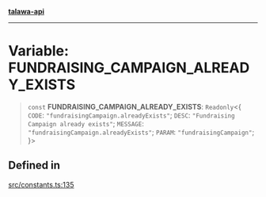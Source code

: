 [**talawa-api**](../../README.md)

***

# Variable: FUNDRAISING\_CAMPAIGN\_ALREADY\_EXISTS

> `const` **FUNDRAISING\_CAMPAIGN\_ALREADY\_EXISTS**: `Readonly`\<\{ `CODE`: `"fundraisingCampaign.alreadyExists"`; `DESC`: `"Fundraising Campaign already exists"`; `MESSAGE`: `"fundraisingCampaign.alreadyExists"`; `PARAM`: `"fundraisingCampaign"`; \}\>

## Defined in

[src/constants.ts:135](https://github.com/Suyash878/talawa-api/blob/f376d03c37e9acd046e7cc983947432c95f74442/src/constants.ts#L135)
